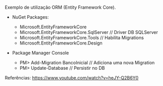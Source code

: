 Exemplo de utilização ORM (Entity Framework Core).

* NuGet Packages:
	- Microsoft.EntityFrameworkCore
	- Microsoft.EntityFrameworkCore.SqlServer // Driver DB SQLServer
	- Microsoft.EntityFrameworkCore.Tools // Habilita Migrations
	- Microsoft.EntityFrameworkCore.Design

* Package Manager Console
	- PM> Add-Migration BancoInicial // Adiciona uma nova Migration
	- PM> Update-Database // Persistir no DB

Referências:
https://www.youtube.com/watch?v=heJY-Q2B6Y0